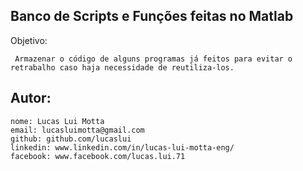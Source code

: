 Banco de Scripts e Funções feitas no Matlab
-------------------------------------------------------------

Objetivo:

     Armazenar o código de alguns programas já feitos para evitar o retrabalho caso haja necessidade de reutiliza-los. 
     
Autor:
-------------------------------------------------------------

    nome: Lucas Lui Motta
    email: lucasluimotta@gmail.com
    github: github.com/lucaslui
    linkedin: www.linkedin.com/in/lucas-lui-motta-eng/
    facebook: www.facebook.com/lucas.lui.71

